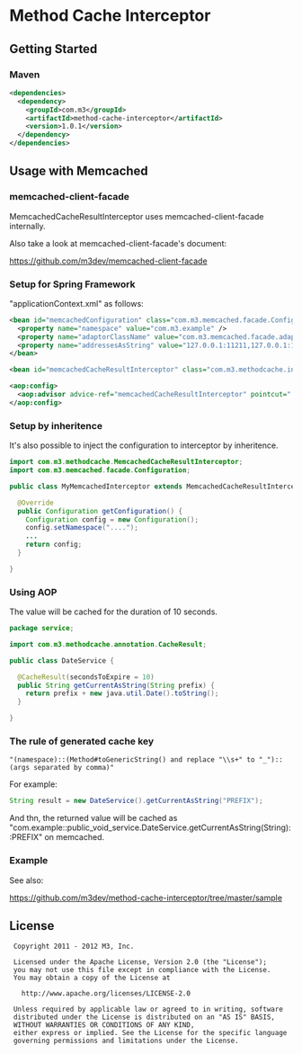 # Method Cache Interceptor

## Getting Started

### Maven

```xml
<dependencies>
  <dependency>
    <groupId>com.m3</groupId>
    <artifactId>method-cache-interceptor</artifactId>
    <version>1.0.1</version>
  </dependency>
</dependencies>
```

## Usage with Memcached

### memcached-client-facade

MemcachedCacheResultInterceptor uses memcached-client-facade internally.

Also take a look at memcached-client-facade's document:

https://github.com/m3dev/memcached-client-facade

### Setup for Spring Framework

"applicationContext.xml" as follows:

```xml
<bean id="memcachedConfiguration" class="com.m3.memcached.facade.Configuration">
  <property name="namespace" value="com.m3.example" />
  <property name="adaptorClassName" value="com.m3.memcached.facade.adaptor.SpymemcachedAdaptor" />
  <property name="addressesAsString" value="127.0.0.1:11211,127.0.0.1:11212" />
</bean>

<bean id="memcachedCacheResultInterceptor" class="com.m3.methodcache.interceptor.MemcachedCacheResultInterceptor"/>

<aop:config>
  <aop:advisor advice-ref="memcachedCacheResultInterceptor" pointcut="..."/>
</aop:config>
```

### Setup by inheritence

It's also possible to inject the configuration to interceptor by inheritence.

```java
import com.m3.methodcache.MemcachedCacheResultInterceptor;
import com.m3.memcached.facade.Configuration;

public class MyMemcachedInterceptor extends MemcachedCacheResultInterceptor {

  @Override
  public Configuration getConfiguration() {
    Configuration config = new Configuration();
    config.setNamespace("....");
    ...
    return config;
  }

}
```

### Using AOP

The value will be cached for the duration of 10 seconds.

```java
package service;

import com.m3.methodcache.annotation.CacheResult;

public class DateService {

  @CacheResult(secondsToExpire = 10)
  public String getCurrentAsString(String prefix) {
    return prefix + new java.util.Date().toString();
  }

}
```

### The rule of generated cache key

```
"(namespace)::(Method#toGenericString() and replace "\\s+" to "_")::(args separated by comma)"
```

For example:

```java
String result = new DateService().getCurrentAsString("PREFIX");
```

And thn, the returned value will be cached as "com.example::public_void_service.DateService.getCurrentAsString(String)::PREFIX" on memcached.


### Example

See also:

https://github.com/m3dev/method-cache-interceptor/tree/master/sample

## License

```
 Copyright 2011 - 2012 M3, Inc.

 Licensed under the Apache License, Version 2.0 (the "License");
 you may not use this file except in compliance with the License.
 You may obtain a copy of the License at

   http://www.apache.org/licenses/LICENSE-2.0

 Unless required by applicable law or agreed to in writing, software
 distributed under the License is distributed on an "AS IS" BASIS,
 WITHOUT WARRANTIES OR CONDITIONS OF ANY KIND,
 either express or implied. See the License for the specific language
 governing permissions and limitations under the License.
```


